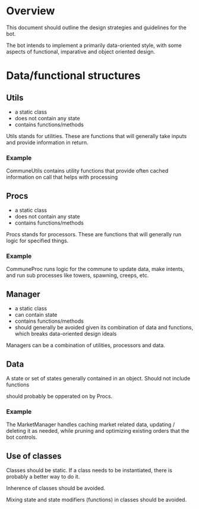 # Overview

This document should outline the design strategies and guidelines for the bot.

The bot intends to implement a primarily data-oriented style, with some aspects of functional, imparative and object oriented design.

# Data/functional structures

## Utils
- a static class
- does not contain any state
- contains functions/methods

Utils stands for utilities. These are functions that will generally take inputs and provide information in return.

### Example

CommuneUtils contains utility functions that provide often cached information on call that helps with processing

## Procs
- a static class
- does not contain any state
- contains functions/methods

Procs stands for processors. These are functions that will generally run logic for specified things.

### Example

CommuneProc runs logic for the commune to update data, make intents, and run sub processes like towers, spawning, creeps, etc.

## Manager
- a static class
- can contain state
- contains functions/methods
- should generally be avoided given its combination of data and functions, which breaks data-oriented design ideals

Managers can be a combination of utilities, processors and data.

## Data

A state or set of states generally contained in an object. Should not include functions

should probably be opperated on by Procs.

### Example

The MarketManager handles caching market related data, updating / deleting it as needed, while pruning and optimizing existing orders that the bot controls.

## Use of classes

Classes should be static. If a class needs to be instantiated, there is probably a better way to do it.

Inherence of classes should be avoided.

Mixing state and state modifiers (functions) in classes should be avoided.

